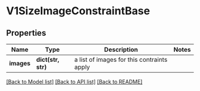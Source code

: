 # V1SizeImageConstraintBase

## Properties
Name | Type | Description | Notes
------------ | ------------- | ------------- | -------------
**images** | **dict(str, str)** | a list of images for this contraints apply | 

[[Back to Model list]](../README.md#documentation-for-models) [[Back to API list]](../README.md#documentation-for-api-endpoints) [[Back to README]](../README.md)


